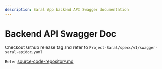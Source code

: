 ```yaml
---
description: Saral App backend API Swagger documentation
---
```


# Backend API Swagger Doc

Checkout Github release tag and refer to `Project-Saral/specs/v1/swagger-saral-apidoc.yaml`

`Refer` [source-code-repository.md](../../engage/source-code-repository.md "mention")
